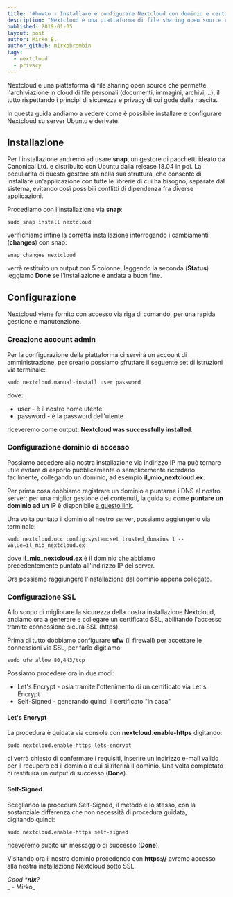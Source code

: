 ```yaml
---
title: '#howto - Installare e configurare Nextcloud con dominio e certificato SSL su Ubuntu e derivate'
description: "Nextcloud è una piattaforma di file sharing open source che permette l'archiviazione in cloud di file personali.."
published: 2019-01-05
layout: post
author: Mirko B.
author_github: mirkobrombin
tags:
  - nextcloud  
  - privacy
---
```

Nextcloud è una piattaforma di file sharing open source che permette l'archiviazione in cloud di file personali (documenti, immagini, archivi, ..), il tutto rispettando i principi di sicurezza e privacy di cui gode dalla nascita.

In questa guida andiamo a vedere come è possibile installare e configurare Nextcloud su server Ubuntu e derivate.

## Installazione

Per l'installazione andremo ad usare **snap**, un gestore di pacchetti ideato da Canonical Ltd. e distribuito con Ubuntu dalla release 18.04 in poi. La peculiarità di questo gestore sta nella sua struttura, che consente di installare un'applicazione con tutte le librerie di cui ha bisogno, separate dal sistema, evitando così possibili conflitti di dipendenza fra diverse applicazioni.

Procediamo con l'installazione via **snap**:

    sudo snap install nextcloud

verifichiamo infine la corretta installazione interrogando i cambiamenti (**changes**) con snap:

    snap changes nextcloud

verrà restituito un output con 5 colonne, leggendo la seconda (**Status**) leggiamo **Done** se l'installazione è andata a buon fine.

## Configurazione

Nextcloud viene fornito con accesso via riga di comando, per una rapida gestione e manutenzione.

### Creazione account admin

Per la configurazione della piattaforma ci servirà un account di amministrazione, per crearlo possiamo sfruttare il seguente set di istruzioni via terminale:

    sudo nextcloud.manual-install user password

dove:

*   user - è il nostro nome utente
*   password - è la password dell'utente

riceveremo come output: **Nextcloud was successfully installed**.

### Configurazione dominio di accesso

Possiamo accedere alla nostra installazione via indirizzo IP ma può tornare utile evitare di esporlo pubblicamente o semplicemente ricordarlo facilmente, collegando un dominio, ad esempio **il_mio_nextcloud.ex**.

Per prima cosa dobbiamo registrare un dominio e puntarne i DNS al nostro server: per una miglior gestione dei contenuti, la guida su come **puntare un dominio ad un IP** è disponibile [a questo link](https://linuxhub.it/article/howto-puntare-un-dominio-ad-un-ip).

Una volta puntato il dominio al nostro server, possiamo aggiungerlo via terminale:

    sudo nextcloud.occ config:system:set trusted_domains 1 --value=il_mio_nextcloud.ex

dove **il_mio_nextcloud.ex** è il dominio che abbiamo precedentemente puntato all'indirizzo IP del server.

Ora possiamo raggiungere l'installazione dal dominio appena collegato.

### Configurazione SSL

Allo scopo di migliorare la sicurezza della nostra installazione Nextcloud, andiamo ora a generare e collegare un certificato SSL, abilitando l'accesso tramite connessione sicura SSL (https). 

Prima di tutto dobbiamo configurare **ufw** (il firewall) per accettare le connessioni via SSL, per farlo digitiamo:

    sudo ufw allow 80,443/tcp

Possiamo procedere ora in due modi:

*   Let's Encrypt - osia tramite l'ottenimento di un certificato via Let's Encrypt
*   Self-Signed - generando quindi il certificato "in casa"

#### Let's Encrypt

La procedura è guidata via console con **nextcloud.enable-https** digitando:

    sudo nextcloud.enable-https lets-encrypt

ci verrà chiesto di confermare i requisiti, inserire un indirizzo e-mail valido per il recupero ed il dominio a cui si riferirà il dominio. Una volta completato ci restituirà un output di successo (**Done**).

#### Self-Signed

Scegliando la procedura Self-Signed, il metodo è lo stesso, con la sostanziale differenza che non necessità di procedura guidata, digitando quindi:

    sudo nextcloud.enable-https self-signed

riceveremo subito un messaggio di successo (**Done**).

Visitando ora il nostro dominio precedendo con **https://** avremo accesso alla nostra installazione Nextcloud sotto SSL.

_Good ***nix**?_  
_ - Mirko_